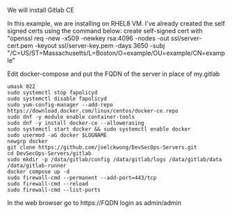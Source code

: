 We will install Gitlab CE

In this example, we are installing on RHEL8 VM. I've already created the self signed certs using the command below: create self-signed cert with "openssl req -new -x509 -newkey rsa:4096 -nodes -out ssl/server-cert.pem -keyout ssl/server-key.pem -days 3650 -subj "/C=US/ST=Massachusetts/L=Boston/O=example/OU=example/CN=example"

Edit docker-compose and put the FQDN of the server in place of my.gitlab
```
umask 022
sudo systemctl stop fapolicyd
sudo systemctl disable fapolicyd
sudo yum-config-manager --add-repo https://download.docker.com/linux/centos/docker-ce.repo
sudo dnf -y module enable container-tools
sudo dnf -y install docker-ce --allowerasing
sudo systemctl start docker && sudo systemctl enable docker
sudo usermod -aG docker $LOGNAME
newgrp docker
git clone https://github.com/joelckwong/DevSecOps-Servers.git
cd DevSecOps-Servers/gitlab
sudo mkdir -p /data/gitlab/config /data/gitlab/logs /data/gitlab/data /data/gitlab-runner
docker compose up -d
sudo firewall-cmd --permanent --add-port=443/tcp
sudo firewall-cmd --reload
sudo firewall-cmd --list-ports
```
In the web browser go to https://FQDN
login as admin/admin
